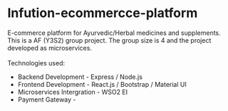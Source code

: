 # Infution-ecommercce-platform
E-commerce platform for Ayurvedic/Herbal medicines and supplements. This is a AF (Y3S2) group project. The group size is 4 and the project developed as microservices.
<br></br>
Technologies used:
<ul>
  <li>Backend Development - Express / Node.js</li>
  <li>Frontend Development - React.js / Bootstrap / Material UI</li>
  <li>Microservices Intergration - WSO2 EI </li>
  <li>Payment Gateway - </li>
</ul>

